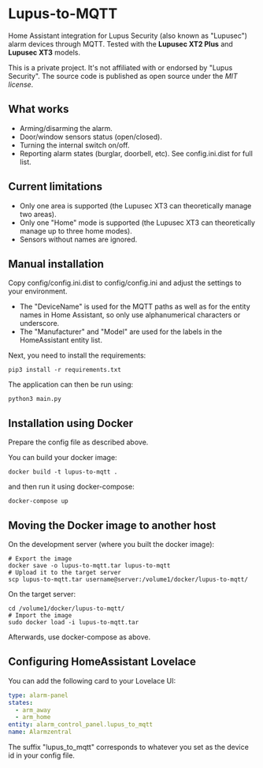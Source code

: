 # Lupus-to-MQTT

Home Assistant integration for Lupus Security (also known as "Lupusec") alarm devices through MQTT.
Tested with the **Lupusec XT2 Plus** and **Lupusec XT3** models.

This is a private project. It's not affiliated with or endorsed by "Lupus Security".
The source code is published as open source under the _MIT license_.

## What works

* Arming/disarming the alarm.
* Door/window sensors status (open/closed).
* Turning the internal switch on/off.
* Reporting alarm states (burglar, doorbell, etc). See config.ini.dist for full list.

## Current limitations

* Only one area is supported (the Lupusec XT3 can theoretically manage two areas).
* Only one "Home" mode is supported (the Lupusec XT3 can theoretically manage up to three home modes).
* Sensors without names are ignored.

## Manual installation

Copy config/config.ini.dist to config/config.ini and adjust the settings to your environment.

* The "DeviceName" is used for the MQTT paths as well as for the entity names in Home Assistant, so only use alphanumerical characters or underscore.
* The "Manufacturer" and "Model" are used for the labels in the HomeAssistant entity list.

Next, you need to install the requirements:

```shell
pip3 install -r requirements.txt
```

The application can then be run using:

```shell
python3 main.py
```
## Installation using Docker

Prepare the config file as described above.

You can build your docker image:
```shell
docker build -t lupus-to-mqtt .
```

and then run it using docker-compose:

```shell
docker-compose up
```

## Moving the Docker image to another host

On the development server (where you built the docker image):

```shell
# Export the image
docker save -o lupus-to-mqtt.tar lupus-to-mqtt
# Upload it to the target server
scp lupus-to-mqtt.tar username@server:/volume1/docker/lupus-to-mqtt/
```

On the target server:

```shell
cd /volume1/docker/lupus-to-mqtt/
# Import the image
sudo docker load -i lupus-to-mqtt.tar
```

Afterwards, use docker-compose as above.

## Configuring HomeAssistant Lovelace

You can add the following card to your Lovelace UI:

```yaml
type: alarm-panel
states:
  - arm_away
  - arm_home
entity: alarm_control_panel.lupus_to_mqtt
name: Alarmzentral
``` 

The suffix "lupus_to_mqtt" corresponds to whatever you set as the device id in your config file.
